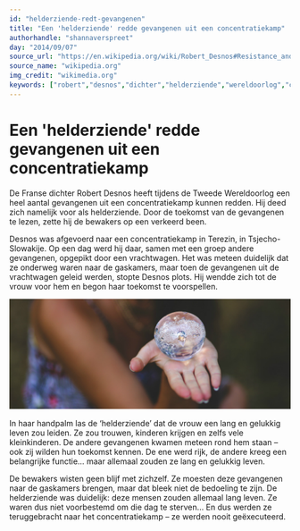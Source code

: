 ```yaml
---
id: "helderziende-redt-gevangenen"
title: "Een 'helderziende' redde gevangenen uit een concentratiekamp"
authorhandle: "shannaverspreet"
day: "2014/09/07"
source_url: "https://en.wikipedia.org/wiki/Robert_Desnos#Resistance_and_deportation"
source_name: "wikipedia.org"
img_credit: "wikimedia.org"
keywords: ["robert","desnos","dichter","helderziende","wereldoorlog","concentratiekamp","redden"]
---
```

# Een 'helderziende' redde gevangenen uit een concentratiekamp
De Franse dichter Robert Desnos heeft tijdens de Tweede Wereldoorlog een heel aantal gevangenen uit een concentratiekamp kunnen redden. Hij deed zich namelijk voor als helderziende. Door de toekomst van de gevangenen te lezen, zette hij de bewakers op een verkeerd been.

Desnos was afgevoerd naar een concentratiekamp in Terezin, in Tsjecho-Slowakije. Op een dag werd hij daar, samen met een groep andere gevangenen, opgepikt door een vrachtwagen. Het was meteen duidelijk dat ze onderweg waren naar de gaskamers, maar toen de gevangenen uit de vrachtwagen geleid werden, stopte Desnos plots. Hij wendde zich tot de vrouw voor hem en begon haar toekomst te voorspellen.

![pexels.com](2.jpg "Credit: pexels.com")

In haar handpalm las de ‘helderziende’ dat de vrouw een lang en gelukkig leven zou leiden. Ze zou trouwen, kinderen krijgen en zelfs vele kleinkinderen. De andere gevangenen kwamen meteen rond hem staan – ook zij wilden hun toekomst kennen. De ene werd rijk, de andere kreeg een belangrijke functie… maar allemaal zouden ze lang en gelukkig leven.

De bewakers wisten geen blijf met zichzelf. Ze moesten deze gevangenen naar de gaskamers brengen, maar dat bleek niet de bedoeling te zijn. De helderziende was duidelijk: deze mensen zouden allemaal lang leven. Ze waren dus niet voorbestemd om die dag te sterven… En dus werden ze teruggebracht naar het concentratiekamp – ze werden nooit geëxecuteerd.